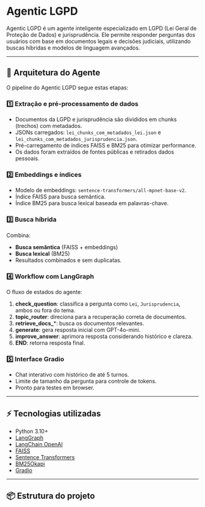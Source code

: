 # Agentic LGPD

Agentic LGPD é um agente inteligente especializado em LGPD (Lei Geral de Proteção de Dados) e jurisprudência. Ele permite responder perguntas dos usuários com base em documentos legais e decisões judiciais, utilizando buscas híbridas e modelos de linguagem avançados.

---

## 🧩 Arquitetura do Agente

O pipeline do Agentic LGPD segue estas etapas:

### 1️⃣ Extração e pré-processamento de dados
- Documentos da LGPD e jurisprudência são divididos em chunks (trechos) com metadados.
- JSONs carregados: `lei_chunks_com_metadados_lei.json` e `lei_chunks_com_metadados_jurisprudencia.json`.
- Pré-carregamento de índices FAISS e BM25 para otimizar performance.
- Os dados foram extraídos de fontes públicas e retirados dados pessoais.

### 2️⃣ Embeddings e índices
- Modelo de embeddings: `sentence-transformers/all-mpnet-base-v2`.
- Índice FAISS para busca semântica.
- Índice BM25 para busca lexical baseada em palavras-chave.

### 3️⃣ Busca híbrida
Combina:
- **Busca semântica** (FAISS + embeddings)  
- **Busca lexical** (BM25)  
- Resultados combinados e sem duplicatas.

### 4️⃣ Workflow com LangGraph
O fluxo de estados do agente:

1. **check_question**: classifica a pergunta como `Lei`, `Jurisprudencia`, ambos ou fora do tema.  
2. **topic_router**: direciona para a recuperação correta de documentos.  
3. **retrieve_docs_***: busca os documentos relevantes.  
4. **generate**: gera resposta inicial com GPT-4o-mini.  
5. **improve_answer**: aprimora resposta considerando histórico e clareza.  
6. **END**: retorna resposta final.

### 5️⃣ Interface Gradio
- Chat interativo com histórico de até 5 turnos.  
- Limite de tamanho da pergunta para controle de tokens.  
- Pronto para testes em browser.

---

## ⚡ Tecnologias utilizadas
- Python 3.10+
- [LangGraph](https://github.com/langgraph/langgraph)
- [LangChain OpenAI](https://www.langchain.com/)
- [FAISS](https://github.com/facebookresearch/faiss)
- [Sentence Transformers](https://www.sbert.net/)
- [BM25Okapi](https://github.com/dorianbrown/rank_bm25)
- [Gradio](https://gradio.app/)

---

## 📦 Estrutura do projeto

